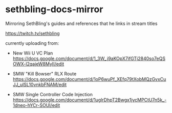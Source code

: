 # sethbling-docs-mirror
Mirroring SethBling's guides and references that he links in stream titles 

https://twitch.tv/sethbling

currently uploading from: 

- New Wii U VC Plan https://docs.google.com/document/d/1_3W_j9aKOpX7ifGTj2840so7eQSOWX-l2qajeW8MyII/edit

- SMW "Kill Bowser" RLX Route https://docs.google.com/document/d/1oP6wuPf_XEfq79tXobMQzGvxCuJJ_ulSL10vnkbFNAM/edit

- SMW Single Controller Code Injection https://docs.google.com/document/d/1uglrDhpT2Bwgx1jycMPCtU7n5k_-1dneo-hYCr-SOUI/edit
